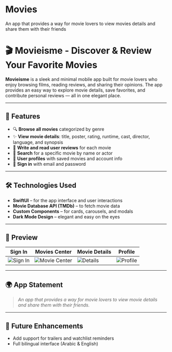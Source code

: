 # Movies
An app that provides a way for movie lovers to view movies details and share them with their friends

# 🎬 Movieisme - Discover & Review Your Favorite Movies

**Movieisme** is a sleek and minimal mobile app built for movie lovers who enjoy browsing films, reading reviews, and sharing their opinions. The app provides an easy way to explore movie details, save favorites, and contribute personal reviews — all in one elegant place.

---

## 📱 Features

- 🔍 **Browse all movies** categorized by genre
- ✨ **View movie details**: title, poster, rating, runtime, cast, director, language, and synopsis
- 💬 **Write and read user reviews** for each movie
- 🔎 **Search** for a specific movie by name or actor
- 👤 **User profiles** with saved movies and account info
- 🔐 **Sign in** with email and password

---

## 🛠 Technologies Used

- **SwiftUI** – for the app interface and user interactions  
- **Movie Database API (TMDb)** – to fetch movie data  
- **Custom Components** – for cards, carousels, and modals  
- **Dark Mode Design** – elegant and easy on the eyes  

---

## 📸 Preview

| Sign In | Movies Center | Movie Details | Profile |
|--------|----------------|----------------|---------|
| ![Sign In](./Screenshot%201446-10-24%20at%2012.01.46%E2%80%AFAM.png) | ![Movie Center](./Screenshot%201446-10-24%20at%2012.01.46%E2%80%AFAM.png) | ![Details](./Screenshot%201446-10-24%20at%2012.01.46%E2%80%AFAM.png) | ![Profile](./Screenshot%201446-10-24%20at%2012.01.46%E2%80%AFAM.png) |

---

## 🌍 App Statement

> *An app that provides a way for movie lovers to view movie details and share them with their friends.*

---

## 🚀 Future Enhancements

- Add support for trailers and watchlist reminders  
- Full bilingual interface (Arabic & English)


